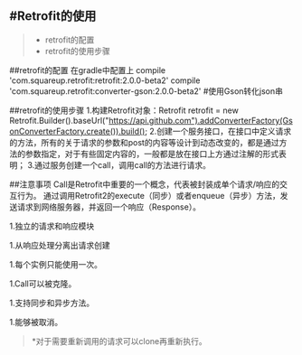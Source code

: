 #Retrofit的使用
------
[]()

> * retrofit的配置
> * retrofit的使用步骤


##retrofit的配置
在gradle中配置上
compile 'com.squareup.retrofit:retrofit:2.0.0-beta2'
compile 'com.squareup.retrofit:converter-gson:2.0.0-beta2' #使用Gson转化json串

##retrofit的使用步骤
1.构建Retrofit对象：Retrofit retrofit = new Retrofit.Builder().baseUrl("https://api.github.com").addConverterFactory(GsonConverterFactory.create()).build();
2.创建一个服务接口，在接口中定义请求的方法，所有的关于请求的参数和post的内容等设计到动态改变的，都是通过方法的参数指定，对于有些固定内容的，一般都是放在接口上方通过注解的形式表明；
3.通过服务创建一个call，调用call的方法进行请求。

##注意事项
Call是Retrofit中重要的一个概念，代表被封装成单个请求/响应的交互行为。
通过调用Retrofit2的execute（同步）或者enqueue（异步）方法，发送请求到网络服务器，并返回一个响应（Response）。

1.独立的请求和响应模块

1.从响应处理分离出请求创建

1.每个实例只能使用一次。

1.Call可以被克隆。

1.支持同步和异步方法。

1.能够被取消。

>*对于需要重新调用的请求可以clone再重新执行。

